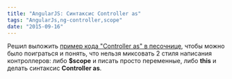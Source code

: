 ```yaml
---
title: "AngularJS: Синтаксис Controller as"
tags: "AngularJs,ng-controller,scope"
date: "2015-09-16"
---
```


Решил выложить [пример кода "Controller as" в песочнице](https://plnkr.co/edit/B9YOb3?p=preview), чтобы можно было поиграться и понять, что нельзя миксовать 2 стиля написания контроллеров: либо **$scope** и писать просто переменные, либо **this** и делать синтаксис **Controller as**.
